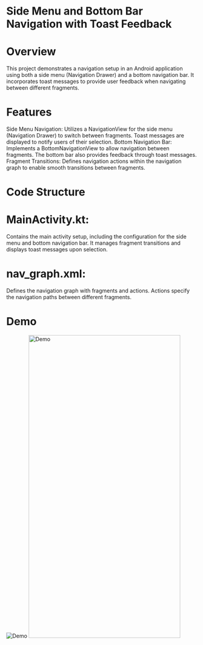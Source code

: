 # Side Menu and Bottom Bar Navigation with Toast Feedback
# Overview
This project demonstrates a navigation setup in an Android application using both a side menu (Navigation Drawer) and a bottom navigation bar. It incorporates toast messages to provide user feedback when navigating between different fragments.

# Features
Side Menu Navigation: Utilizes a NavigationView for the side menu (Navigation Drawer) to switch between fragments. Toast messages are displayed to notify users of their selection.
Bottom Navigation Bar: Implements a BottomNavigationView to allow navigation between fragments. The bottom bar also provides feedback through toast messages.
Fragment Transitions: Defines navigation actions within the navigation graph to enable smooth transitions between fragments.
# Code Structure
# MainActivity.kt: 
Contains the main activity setup, including the configuration for the side menu and bottom navigation bar. It manages fragment transitions and displays toast messages upon selection.
# nav_graph.xml:
 Defines the navigation graph with fragments and actions. Actions specify the navigation paths between different fragments. 


# Demo
![Demo](https://github.com/yourusername/yourprojectname/blob/main/demo.gif)
<img src="https://github.com/yourusername/yourprojectname/blob/main/demo.gif" alt="Demo" width="400" height="800"        >
